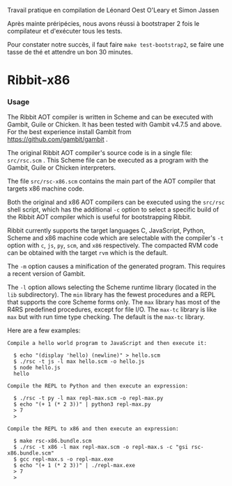 Travail pratique en compilation de Léonard Oest O'Leary et Simon Jassen

Après mainte préripécies, nous avons réussi à bootstraper 2 fois le compilateur et d'exécuter tous les tests. 

Pour constater notre succès, il faut faire `make test-bootstrap2`, se faire une tasse de thé et attendre un bon 30 minutes.

# Ribbit-x86

### Usage

The Ribbit AOT compiler is written in Scheme and can be executed with Gambit, Guile or Chicken. It has been tested with Gambit v4.7.5 and above. For the best experience install Gambit from https://github.com/gambit/gambit .

The original Ribbit AOT compiler's source code is in a single file: `src/rsc.scm` . This Scheme file can be executed as a program with the Gambit, Guile or Chicken interpreters.

The file `src/rsc-x86.scm` contains the main part of the AOT compiler that targets x86 machine code.

Both the original and x86 AOT compilers can be executed using the `src/rsc` shell script, which has the additional `-c` option to select a specific build of the Ribbit AOT compiler which is useful for bootstrapping Ribbit.

Ribbit currently supports the target languages C, JavaScript, Python, Scheme and x86 machine code which are selectable with the compiler's `-t` option with `c`, `js`, `py`, `scm`, and `x86` respectively.  The compacted RVM code can be obtained with the target `rvm` which is the default.

The `-m` option causes a minification of the generated program. This requires a recent version of Gambit.

The `-l` option allows selecting the Scheme runtime library (located in the `lib` subdirectory). The `min` library has the fewest procedures and a REPL that supports the core Scheme forms only. The `max` library has most of the R4RS predefined procedures, except for file I/O. The `max-tc` library is like `max` but with run time type checking. The default is the `max-tc` library.

Here are a few examples:

    Compile a hello world program to JavaScript and then execute it:

      $ echo "(display 'hello) (newline)" > hello.scm
      $ ./rsc -t js -l max hello.scm -o hello.js
      $ node hello.js
      hello

    Compile the REPL to Python and then execute an expression:

      $ ./rsc -t py -l max repl-max.scm -o repl-max.py
      $ echo "(+ 1 (* 2 3))" | python3 repl-max.py
      > 7
      > 

    Compile the REPL to x86 and then execute an expression:

      $ make rsc-x86.bundle.scm
      $ ./rsc -t x86 -l max repl-max.scm -o repl-max.s -c "gsi rsc-x86.bundle.scm"
      $ gcc repl-max.s -o repl-max.exe
      $ echo "(+ 1 (* 2 3))" | ./repl-max.exe
      > 7
      > 

